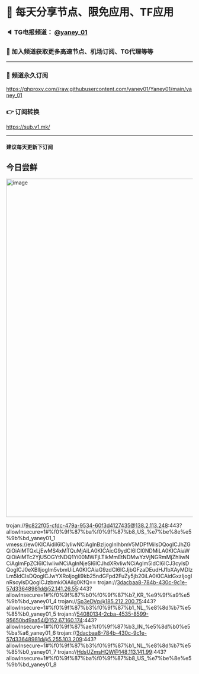 # 🚀 每天分享节点、限免应用、TF应用
### 🔈 TG电报频道： [@yaney_01](https://t.me/yaney_01) 
### 🔔 加入频道获取更多高速节点、机场订阅、TG代理等等  
***
### 🔗  频道永久订阅
   https://ghproxy.com//raw.githubusercontent.com/yaney01/Yaney01/main/yaney_01
### 👉  订阅转换
   https://sub.v1.mk/
***
#### 建议每天更新下订阅
## 今日尝鲜
<img width="910" alt="image" src="https://user-images.githubusercontent.com/53202722/204064400-331af41d-3626-4e50-a346-4fb395b7659b.png">

trojan://9c822f05-cfdc-479a-9534-60f3d4127435@138.2.113.248:443?allowInsecure=1#%f0%9f%87%ba%f0%9f%87%b8_US_%e7%be%8e%e5%9b%bd_yaney01_1
vmess://ew0KICAidiI6ICIyIiwNCiAgInBzIjogInlhbmV5MDFfMiIsDQogICJhZGQiOiAiMTQxLjEwMS4xMTQuMjAiLA0KICAicG9ydCI6ICI0NDMiLA0KICAiaWQiOiAiMTc2YjU5OGYtNDQ1Yi00MWFjLTlkMmEtNDMwYzVjNGRmMjZhIiwNCiAgImFpZCI6ICIwIiwNCiAgInNjeSI6ICJhdXRvIiwNCiAgIm5ldCI6ICJ3cyIsDQogICJ0eXBlIjogIm5vbmUiLA0KICAiaG9zdCI6ICJjbGFzaDEudHJ1bXAyMDIzLm5ldCIsDQogICJwYXRoIjogIi9kb25ndGFpd2FuZy5jb20iLA0KICAidGxzIjogInRscyIsDQogICJzbmkiOiAiIg0KfQ==
trojan://3dacbaa8-784b-430c-9c1e-57d33648981d@52.141.26.55:443?allowInsecure=1#%f0%9f%87%b0%f0%9f%87%b7_KR_%e9%9f%a9%e5%9b%bd_yaney01_4
trojan://Sp3eDVp@185.212.200.75:443?allowInsecure=1#%f0%9f%87%b3%f0%9f%87%b1_NL_%e8%8d%b7%e5%85%b0_yaney01_5
trojan://54080134-2cba-4535-8599-95650bd9aa54@152.67.160.174:443?allowInsecure=1#%f0%9f%87%ae%f0%9f%87%b3_IN_%e5%8d%b0%e5%ba%a6_yaney01_6
trojan://3dacbaa8-784b-430c-9c1e-57d33648981d@5.255.103.209:443?allowInsecure=1#%f0%9f%87%b3%f0%9f%87%b1_NL_%e8%8d%b7%e5%85%b0_yaney01_7
trojan://HdsUZmsHQW@148.113.141.99:443?allowInsecure=1#%f0%9f%87%ba%f0%9f%87%b8_US_%e7%be%8e%e5%9b%bd_yaney01_8
